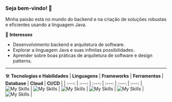 ### Seja bem-vindo! 👋

Minha paixão está no mundo do backend e na criação de soluções robustas e eficientes usando a linguagem Java.

🌟 **Interesses**
- Desenvolvimento backend e arquitetura de software.
- Explorar a linguagem Java e suas infinitas possibilidades.
- Aprender sobre boas práticas de arquitetura de software e design patterns.
---
🛠️ **Tecnologias e Habilidades**
| **Linguagens** | **Frameworks** | **Ferramentas** | **Database** | **Cloud** | **CI/CD** |
| :---: | :---: | :---: | :---: | :---: | :---: | 
![My Skills](https://skillicons.dev/icons?i=java,html,css&theme=dark) | ![My Skills](https://skillicons.dev/icons?i=spring,angular&theme=dark) | ![My Skills](https://skillicons.dev/icons?i=git,docker&theme=dark) | ![My Skills](https://skillicons.dev/icons?i=mysql&theme=dark) | ![My Skills](https://skillicons.dev/icons?i=gcp&theme=dark) | ![My Skills](https://skillicons.dev/icons?i=githubactions&theme=dark) |

<!--
- 🔭 I’m currently working on ...
- ☕ I’m currently learning Java language
- 👯 I’m looking to collaborate on ...
- 🤔 I’m looking for help with ...
- 💬 Ask me about ...
- 📫 How to reach me: ...
- 😄 Pronouns: ...
- ⚡ Fun fact: ...
-->
